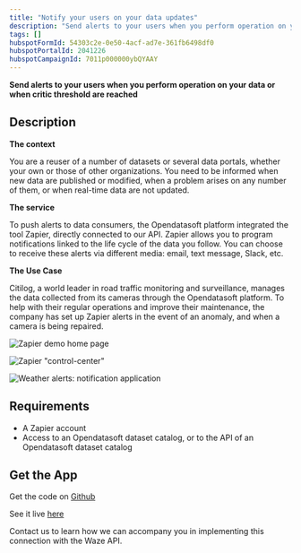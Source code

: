 ```yaml
---
title: "Notify your users on your data updates"
description: "Send alerts to your users when you perform operation on your data or when critic threshold are reached"
tags: []
hubspotFormId: 54303c2e-0e50-4acf-ad7e-361fb6498df0
hubspotPortalId: 2041226
hubspotCampaignId: 7011p000000ybQYAAY
---
```


**Send alerts to your users when you perform operation on your data or when critic threshold are reached**

## Description

**The context**

You are a reuser of a number of datasets or several data portals, whether your own or those of other organizations. You need to be informed when new data are published or modified, when a problem arises on any number of them, or when real-time data are not updated.

**The service**

To push alerts to data consumers, the Opendatasoft platform integrated the tool Zapier, directly connected to our API. Zapier allows you to program notifications linked to the life cycle of the data you follow. You can choose to receive these alerts via different media: email, text message, Slack, etc.

**The Use Case**

Citilog, a world leader in road traffic monitoring and surveillance, manages the data collected from its cameras through the Opendatasoft platform. To help with their regular operations and improve their maintenance, the company has set up Zapier alerts in the event of an anomaly, and when a camera is being repaired.

![Zapier demo home page](https://odsplus.opendatasoft.com/api/v2/catalog/datasets/ods-plus-content-en/files/adfbb294e0b7f2daae068e854452c276)

![Zapier "control-center"](https://odsplus.opendatasoft.com/api/v2/catalog/datasets/ods-plus-content-en/files/14cc63eb89f6806e4c6d2a5b1fbbfd91)

![Weather alerts: notification application](https://odsplus.opendatasoft.com/api/v2/catalog/datasets/ods-plus-content-en/files/6e33c235e62400eb35508a91c66e8642)

## Requirements

- A Zapier account
- Access to an Opendatasoft dataset catalog, or to the API of an Opendatasoft dataset catalog

## Get the App

Get the code on [Github](https://github.com/opendatasoft/ods-cookbook/tree/master/zapier)

See it live [here](https://zapier-odsapps.opendatasoft.com/pages/dashboard/)

Contact us to learn how we can accompany you in implementing this connection with the Waze API.